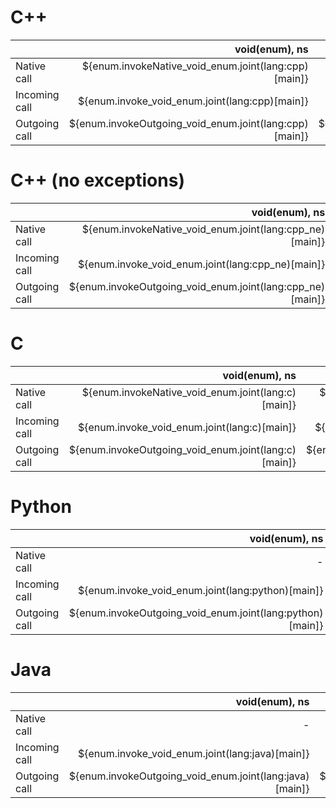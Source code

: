 # C++
|               | void(enum), ns | enum(), ns |
| ------------- | ------------: | --------: |
| Native call   | ${enum.invokeNative_void_enum.joint(lang:cpp)[main]} | ${enum.invokeNative_enum_void.joint(lang:cpp)[main]} |
| Incoming call | ${enum.invoke_void_enum.joint(lang:cpp)[main]} | ${enum.invoke_enum_void.joint(lang:cpp)[main]} |
| Outgoing call | ${enum.invokeOutgoing_void_enum.joint(lang:cpp)[main]} | ${enum.invokeOutgoing_enum_void.joint(lang:cpp)[main]} |

# C++ (no exceptions)
|               | void(enum), ns | enum(), ns |
| ------------- | ------------: | --------: |
| Native call   | ${enum.invokeNative_void_enum.joint(lang:cpp_ne)[main]} | ${enum.invokeNative_enum_void.joint(lang:cpp_ne)[main]} |
| Incoming call | ${enum.invoke_void_enum.joint(lang:cpp_ne)[main]} | ${enum.invoke_enum_void.joint(lang:cpp_ne)[main]} |
| Outgoing call | ${enum.invokeOutgoing_void_enum.joint(lang:cpp_ne)[main]} | ${enum.invokeOutgoing_enum_void.joint(lang:cpp_ne)[main]} |

# C
|               | void(enum), ns | enum(), ns |
| ------------- | ------------: | --------: |
| Native call   | ${enum.invokeNative_void_enum.joint(lang:c)[main]} | ${enum.invokeNative_enum_void.joint(lang:c)[main]} |
| Incoming call | ${enum.invoke_void_enum.joint(lang:c)[main]} | ${enum.invoke_enum_void.joint(lang:c)[main]} |
| Outgoing call | ${enum.invokeOutgoing_void_enum.joint(lang:c)[main]} | ${enum.invokeOutgoing_enum_void.joint(lang:c)[main]} |

# Python
|               | void(enum), ns | enum(), ns |
| ------------- | ------------: | --------: |
| Native call   | - | - |
| Incoming call | ${enum.invoke_void_enum.joint(lang:python)[main]} | ${enum.invoke_enum_void.joint(lang:python)[main]} |
| Outgoing call | ${enum.invokeOutgoing_void_enum.joint(lang:python)[main]} | ${enum.invokeOutgoing_enum_void.joint(lang:python)[main]} |

# Java
|               | void(enum), ns | enum(), ns |
| ------------- | ------------: | --------: |
| Native call   | - | - |
| Incoming call | ${enum.invoke_void_enum.joint(lang:java)[main]} | ${enum.invoke_enum_void.joint(lang:java)[main]} |
| Outgoing call | ${enum.invokeOutgoing_void_enum.joint(lang:java)[main]} | ${enum.invokeOutgoing_enum_void.joint(lang:java)[main]} |
